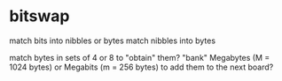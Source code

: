 # bitswap

match bits into nibbles or bytes
match nibbles into bytes

match bytes in sets of 4 or 8 to "obtain" them?
"bank" Megabytes (M = 1024 bytes) or Megabits (m = 256 bytes) to add them to the next board?